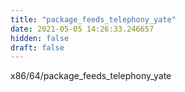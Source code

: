 ```yaml
---
title: "package_feeds_telephony_yate"
date: 2021-05-05 14:26:33.246657
hidden: false
draft: false
---
```


x86/64/package_feeds_telephony_yate

